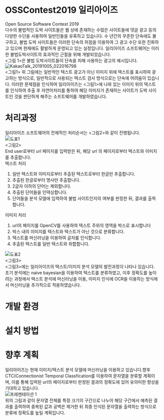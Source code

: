 # OSSContest2019 일리아이즈  
Open Source Software Contest 2019  
다수의 불법적인 도박 사이트들은 웹 상에 존재하는 수많은 사이트들에 댓글 광고 등의 다양한 수단을 사용하여 일반인들을 유혹하고 있습니다.
수 년간의 꾸준한 단속에도 불구하고, 불법 도박 사이트들은 이러한 단속의 허점을 이용하여 그 광고 수단 또한 진화하고 있으며 현재에도 활발하게 운영되고 있는 실정입니다. 
일리아이즈 소프트웨어는 이러한 불법도박사이트의 효과적인 근절을 위해 개발되었습니다.  
<그림 1>은 불법 도박사이트들이 단속을 피해 사용하는 광고의 예시입니다.
![KakaoTalk_20191005_022016798](https://user-images.githubusercontent.com/28249894/66255556-d46a0b00-e7bf-11e9-8797-4e8398a15438.jpg)    
  <그림1>
위 그림에는 일반적인 텍스트 광고가 아닌 이미지 위에 텍스트를 표시하여 광고하는 방식으로, 일반적으로 사용되는 텍스트 검사 방식으로는 단속에 어려움이 있습니다.
이러한 문제점을 인식하여  일리아이즈는 <그림1>에 나와 있는 이미지 위의 텍스트를 인식하여 추출 후 자연어처리를 통하여 해당 이미지가 존재하는 사이트가 도박 사이트인 것을 판단하게 해주는 소프트웨어를 개발하였습니다.  

# 처리과정
일리아이즈 소프트웨어의 전체적인 처리순서는 <그림2>와 같이 진행됩니다.    
![도표1](https://user-images.githubusercontent.com/44759382/66236568-c9ff3100-e72d-11e9-8e2c-be17e95ae27e.png)   
 <그림2>   
End user로부터 url 페이지를 입력받은 뒤, 해당 url 의 페이지로부터 텍스트와 이미지를 추출합니다.  
텍스트 처리  
1. 일반 텍스트와 이미지로부터 추출된 텍스트로부터 한글만 추출합니다.  
2. 추출된 한글로부터 명사만 추출합니다.  
3. 2글자 이하의 단어는 제외합니다.  
4. 추출된 단어들을 인덱싱합니다.  
5. 단어들을 분석 모델에 입력하여 불법 사이트인지의 여부를 판정한 뒤, 결과를 출력합니다.
  
이미지 처리  
 1. url의  페이지를 OpenCV를 사용하여 텍스트 주위의 영역을  박스로 표시합니다  
2. 박스 내의 이미지를 텍스트와 텍스트가 아닌 것으로 분류합니다.  
3. 텍스트를 머신러닝을 이용하여 글자를 인식합니다.  
4. 추출된 텍스트를 일반 텍스트와 취합합니다.   
  
![도표2](https://user-images.githubusercontent.com/44759382/66236573-cc618b00-e72d-11e9-8112-a91dec913d0a.png)   
<그림3>  
<그림3>에는 일리아이즈의 텍스트/이미지 분석 모델의 발전과정이 나타나 있습니다.  
초기 분석에는 naive bayesian을 이용하여 텍스트를 분류하였고, 이후 정확도를 높이려는 과정에서 텍스트 분석에 머신러닝을 이용, 이미지 인식에 OCR을 이용하는 방식에서 머신러닝을 추가적으로 적용하였습니다.

# 개발 환경  

# 설치 방법  

# 향후 계획  
일리아이즈는 현재 이미지/텍스트 분석 모델에 머신러닝을 이용하고 있습니다.향후 CTC(Connectionist Temporal Classfication를 이용하여 문자열을 분류할 계획이며, 이를 통해 입력된 url의 페이지로부터 판정된 결과의 정확도에 있어 유의미한 향상을 기대하고 있습니다.  
![프레젠테이션 1](https://user-images.githubusercontent.com/44759382/66252262-462c5f80-e794-11e9-8c0c-6b9ff2ac8490.png)  
위의 그림과 같이 문자열 전체를 특정 크기의 구간으로 나누어  해당 구간에서 예측된 결과를 출력하여 중복된 값과 공백은 제거한 뒤 최종 인식된 문자열을 출력하는 방식으로 분류에 정확도를 높일 계획입니다.
